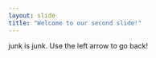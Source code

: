 ```yaml
---
layout: slide
title: "Welcome to our second slide!"
---
```

junk is junk.
Use the left arrow to go back!

